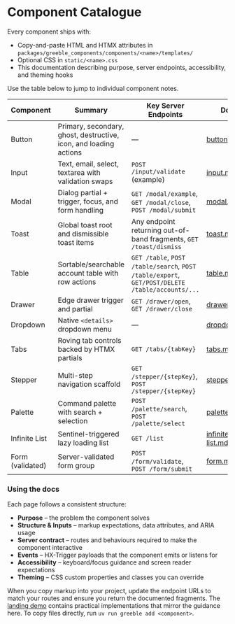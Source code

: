 # Component Catalogue

Every component ships with:

- Copy-and-paste HTML and HTMX attributes in `packages/greeble_components/components/<name>/templates/`
- Optional CSS in `static/<name>.css`
- This documentation describing purpose, server endpoints, accessibility, and theming hooks

Use the table below to jump to individual component notes.

| Component | Summary | Key Server Endpoints | Docs |
| --- | --- | --- | --- |
| Button | Primary, secondary, ghost, destructive, icon, and loading actions | — | [button.md](button.md) |
| Input | Text, email, select, textarea with validation swaps | `POST /input/validate` (example) | [input.md](input.md) |
| Modal | Dialog partial + trigger, focus, and form handling | `GET /modal/example`, `GET /modal/close`, `POST /modal/submit` | [modal.md](modal.md) |
| Toast | Global toast root and dismissible toast items | Any endpoint returning out-of-band fragments, `GET /toast/dismiss` | [toast.md](toast.md) |
| Table | Sortable/searchable account table with row actions | `GET /table`, `POST /table/search`, `POST /table/export`, `GET/POST/DELETE /table/accounts/...` | [table.md](table.md) |
| Drawer | Edge drawer trigger and partial | `GET /drawer/open`, `GET /drawer/close` | [drawer.md](drawer.md) |
| Dropdown | Native `<details>` dropdown menu | — | [dropdown.md](dropdown.md) |
| Tabs | Roving tab controls backed by HTMX partials | `GET /tabs/{tabKey}` | [tabs.md](tabs.md) |
| Stepper | Multi-step navigation scaffold | `GET /stepper/{stepKey}`, `POST /stepper/{stepKey}` | [stepper.md](stepper.md) |
| Palette | Command palette with search + selection | `POST /palette/search`, `POST /palette/select` | [palette.md](palette.md) |
| Infinite List | Sentinel-triggered lazy loading list | `GET /list` | [infinite-list.md](infinite-list.md) |
| Form (validated) | Server-validated form group | `POST /form/validate`, `POST /form/submit` | [form.md](form.md) |

### Using the docs

Each page follows a consistent structure:

- **Purpose** – the problem the component solves
- **Structure & Inputs** – markup expectations, data attributes, and ARIA usage
- **Server contract** – routes and behaviours required to make the component interactive
- **Events** – HX-Trigger payloads that the component emits or listens for
- **Accessibility** – keyboard/focus guidance and screen reader expectations
- **Theming** – CSS custom properties and classes you can override

When you copy markup into your project, update the endpoint URLs to match your routes and ensure
you return the documented fragments. The [landing demo](../site/index.md) contains practical
implementations that mirror the guidance here. To copy files directly, run
`uv run greeble add <component>`.
